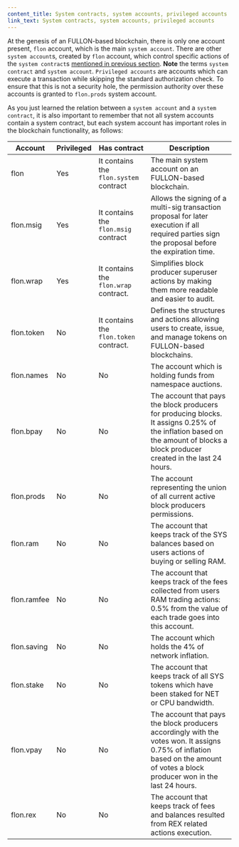 ```yaml
---
content_title: System contracts, system accounts, privileged accounts
link_text: System contracts, system accounts, privileged accounts
---
```


At the genesis of an FULLON-based blockchain, there is only one account present, `flon` account, which is the main `system account`. There are other `system account`s, created by `flon` account, which control specific actions of the `system contract`s [mentioned in previous section](../#system-contracts-defined-in-flon.contracts). __Note__ the terms `system contract` and `system account`. `Privileged accounts` are accounts which can execute a transaction while skipping the standard authorization check. To ensure that this is not a security hole, the permission authority over these accounts is granted to `flon.prods` system account.

As you just learned the relation between a `system account` and a `system contract`, it is also important to remember that not all system accounts contain a system contract, but each system account has important roles in the blockchain functionality, as follows:

|Account|Privileged|Has contract|Description|
|---|---|---|---|
|flon|Yes|It contains the `flon.system` contract|The main system account on an FULLON-based blockchain.|
|flon.msig|Yes|It contains the `flon.msig` contract|Allows the signing of a multi-sig transaction proposal for later execution if all required parties sign the proposal before the expiration time.|
|flon.wrap|Yes|It contains the `flon.wrap` contract.|Simplifies block producer superuser actions by making them more readable and easier to audit.|
|flon.token|No|It contains the `flon.token` contract.|Defines the structures and actions allowing users to create, issue, and manage tokens on FULLON-based blockchains.|
|flon.names|No|No|The account which is holding funds from namespace auctions.|
|flon.bpay|No|No|The account that pays the block producers for producing blocks. It assigns 0.25% of the inflation based on the amount of blocks a block producer created in the last 24 hours.|
|flon.prods|No|No|The account representing the union of all current active block producers permissions.|
|flon.ram|No|No|The account that keeps track of the SYS balances based on users actions of buying or selling RAM.|
|flon.ramfee|No|No|The account that keeps track of the fees collected from users RAM trading actions: 0.5% from the value of each trade goes into this account.|
|flon.saving|No|No|The account which holds the 4% of network inflation.|
|flon.stake|No|No|The account that keeps track of all SYS tokens which have been staked for NET or CPU bandwidth.|
|flon.vpay|No|No|The account that pays the block producers accordingly with the votes won. It assigns 0.75% of inflation based on the amount of votes a block producer won in the last 24 hours.|
|flon.rex|No|No|The account that keeps track of fees and balances resulted from REX related actions execution.|
